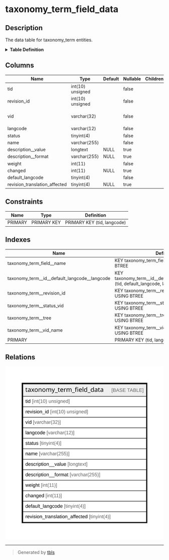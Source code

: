 # taxonomy_term_field_data

## Description

The data table for taxonomy_term entities.

<details>
<summary><strong>Table Definition</strong></summary>

```sql
CREATE TABLE `taxonomy_term_field_data` (
  `tid` int(10) unsigned NOT NULL,
  `revision_id` int(10) unsigned NOT NULL,
  `vid` varchar(32) CHARACTER SET ascii COLLATE ascii_general_ci NOT NULL COMMENT 'The ID of the target entity.',
  `langcode` varchar(12) CHARACTER SET ascii COLLATE ascii_general_ci NOT NULL,
  `status` tinyint(4) NOT NULL,
  `name` varchar(255) NOT NULL,
  `description__value` longtext DEFAULT NULL,
  `description__format` varchar(255) CHARACTER SET ascii COLLATE ascii_general_ci DEFAULT NULL,
  `weight` int(11) NOT NULL,
  `changed` int(11) DEFAULT NULL,
  `default_langcode` tinyint(4) NOT NULL,
  `revision_translation_affected` tinyint(4) DEFAULT NULL,
  PRIMARY KEY (`tid`,`langcode`),
  KEY `taxonomy_term__id__default_langcode__langcode` (`tid`,`default_langcode`,`langcode`),
  KEY `taxonomy_term__revision_id` (`revision_id`),
  KEY `taxonomy_term_field__name` (`name`(191)),
  KEY `taxonomy_term__status_vid` (`status`,`vid`,`tid`),
  KEY `taxonomy_term__tree` (`vid`,`weight`,`name`(191)),
  KEY `taxonomy_term__vid_name` (`vid`,`name`(191))
) ENGINE=InnoDB DEFAULT CHARSET=utf8mb4 COLLATE=utf8mb4_general_ci COMMENT='The data table for taxonomy_term entities.'
```

</details>

## Columns

| Name | Type | Default | Nullable | Children | Parents | Comment |
| ---- | ---- | ------- | -------- | -------- | ------- | ------- |
| tid | int(10) unsigned |  | false |  |  |  |
| revision_id | int(10) unsigned |  | false |  |  |  |
| vid | varchar(32) |  | false |  |  | The ID of the target entity. |
| langcode | varchar(12) |  | false |  |  |  |
| status | tinyint(4) |  | false |  |  |  |
| name | varchar(255) |  | false |  |  |  |
| description__value | longtext | NULL | true |  |  |  |
| description__format | varchar(255) | NULL | true |  |  |  |
| weight | int(11) |  | false |  |  |  |
| changed | int(11) | NULL | true |  |  |  |
| default_langcode | tinyint(4) |  | false |  |  |  |
| revision_translation_affected | tinyint(4) | NULL | true |  |  |  |

## Constraints

| Name | Type | Definition |
| ---- | ---- | ---------- |
| PRIMARY | PRIMARY KEY | PRIMARY KEY (tid, langcode) |

## Indexes

| Name | Definition |
| ---- | ---------- |
| taxonomy_term_field__name | KEY taxonomy_term_field__name (name) USING BTREE |
| taxonomy_term__id__default_langcode__langcode | KEY taxonomy_term__id__default_langcode__langcode (tid, default_langcode, langcode) USING BTREE |
| taxonomy_term__revision_id | KEY taxonomy_term__revision_id (revision_id) USING BTREE |
| taxonomy_term__status_vid | KEY taxonomy_term__status_vid (status, vid, tid) USING BTREE |
| taxonomy_term__tree | KEY taxonomy_term__tree (vid, weight, name) USING BTREE |
| taxonomy_term__vid_name | KEY taxonomy_term__vid_name (vid, name) USING BTREE |
| PRIMARY | PRIMARY KEY (tid, langcode) USING BTREE |

## Relations

![er](taxonomy_term_field_data.svg)

---

> Generated by [tbls](https://github.com/k1LoW/tbls)
